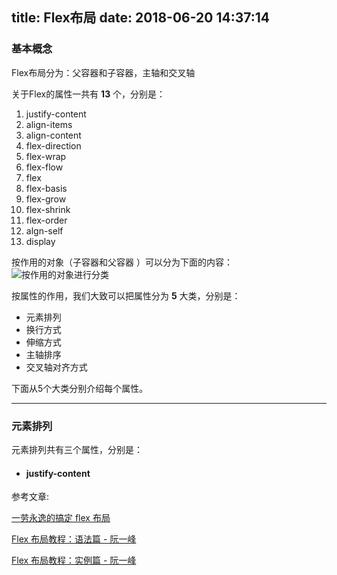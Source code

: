 title: Flex布局
date: 2018-06-20 14:37:14
---
### 基本概念

Flex布局分为：父容器和子容器，主轴和交叉轴

关于Flex的属性一共有 **13** 个，分别是：

 1.  justify-content
 2.  align-items
 3.  align-content
 4.  flex-direction
 5.  flex-wrap
 6.  flex-flow
 7.  flex
 8.  flex-basis
 9.  flex-grow
 10. flex-shrink
 11. flex-order
 12. algn-self
 13. display
 
 按作用的对象（子容器和父容器 ）可以分为下面的内容：
 ![按作用的对象进行分类](http://p9myzkds7.bkt.clouddn.com/flex%E6%8C%89%E5%AE%B9%E5%99%A8%E5%88%86%E7%B1%BB.png)

按属性的作用，我们大致可以把属性分为 **5** 大类，分别是：

- 元素排列
- 换行方式
- 伸缩方式
- 主轴排序
- 交叉轴对齐方式

下面从5个大类分别介绍每个属性。

----

### 元素排列

元素排列共有三个属性，分别是：
 
 - #### justify-content
 
 


参考文章:

[一劳永逸的搞定 flex 布局](https://juejin.im/post/58e3a5a0a0bb9f0069fc16bb)

[Flex 布局教程：语法篇 - 阮一峰](http://www.ruanyifeng.com/blog/2015/07/flex-grammar.html)

[Flex 布局教程：实例篇 - 阮一峰](http://www.ruanyifeng.com/blog/2015/07/flex-examples.html)
